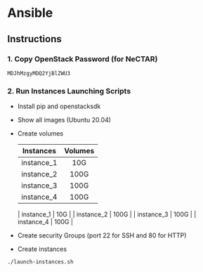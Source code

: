 # Ansible

## Instructions

### 1. Copy OpenStack Password (for NeCTAR)
```
MDJhMzgyMDQ2YjBlZWU3
```

### 2. Run Instances Launching Scripts
* Install pip and openstacksdk

* Show all images (Ubuntu 20.04)

* Create volumes
  
  | Instances  | Volumes |
  | :--------: | :-----: |
  | instance_1 |   10G   |
  | instance_2 |  100G   |
  | instance_3 |  100G   |
  | instance_4 |  100G   |
  
  | instance_1 |  10G |
  | instance_2 | 100G |
  | instance_3 | 100G |
  | instance_4 | 100G |
  
* Create security Groups (port 22 for SSH and 80 for HTTP)

* Create instances
```
./launch-instances.sh
```

